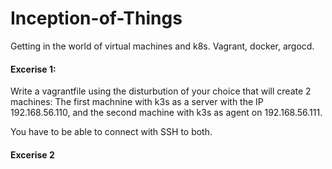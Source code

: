 # Inception-of-Things
Getting in the world of virtual machines and k8s. Vagrant, docker, argocd.

<h4>Excerise 1:</h4>

Write a vagrantfile using the disturbution of your choice that will create 2 machines:
The first machnine with k3s as a server with the IP 192.168.56.110, and the second machine with k3s as agent on 192.168.56.111.

You have to be able to connect with SSH to both.

<h4>Excerise 2</h4>


